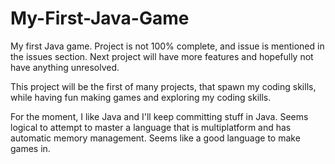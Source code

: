# My-First-Java-Game
My first Java game. Project is not 100% complete, and issue is mentioned in the issues section. Next project will have more features and hopefully not have anything unresolved. 

This project will be the first of many projects, that spawn my coding skills, while having fun making games and exploring my coding skills. 

For the moment, I like Java and I'll keep committing stuff in Java. Seems logical to attempt to master a language that is multiplatform and has automatic memory management. Seems like a good language to make games in. 
